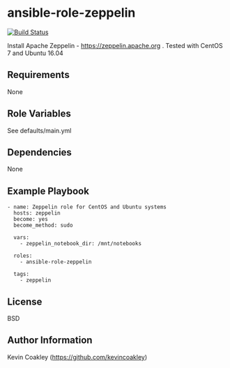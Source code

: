 ansible-role-zeppelin
=====================

[![Build Status](https://travis-ci.org/kevincoakley/ansible-role-zeppelin.svg?branch=master)](https://travis-ci.org/kevincoakley/ansible-role-zeppelin)

Install Apache Zeppelin - https://zeppelin.apache.org . Tested with CentOS 7 and Ubuntu 16.04

Requirements
------------

None

Role Variables
--------------

See defaults/main.yml

Dependencies
------------

None

Example Playbook
----------------

    - name: Zeppelin role for CentOS and Ubuntu systems
      hosts: zeppelin
      become: yes
      become_method: sudo
    
      vars:
        - zeppelin_notebook_dir: /mnt/notebooks
    
      roles:
        - ansible-role-zeppelin
    
      tags:
        - zeppelin
    
License
-------

BSD

Author Information
------------------

Kevin Coakley (https://github.com/kevincoakley)
